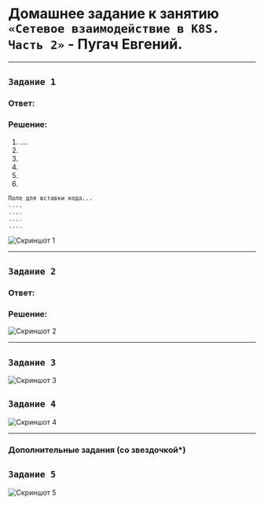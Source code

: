 # Домашнее задание к занятию `«Сетевое взаимодействие в K8S. Часть 2»` - Пугач Евгений.


---

## `Задание 1`




### Ответ:

### Решение: 

1.  ....
2. 
3. 
4. 
5. 
6. 

```
Поле для вставки кода...
....
....
....
....
```

![Скриншот 1]()


---

## `Задание 2`

### Ответ:

### Решение:

![Скриншот 2]()


---

## `Задание 3`

![Скриншот 3]()

## `Задание 4`

![Скриншот 4]()

---
### Дополнительные задания (со звездочкой*)


## `Задание 5`

![Скриншот 5]()



